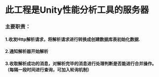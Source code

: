 # 此工程是Unity性能分析工具的服务器
### 主要职责：
#### 1.收发Http解析请求，将解析请求进行转换成创建数据库表初始化数据.
#### 2.通知解析器开始解析
#### 3.收取解析成功的消息，对解析完毕的消息进行处理判断是否能进行合并操作。（每隔一段时间进行查询，可加入轮询机制）